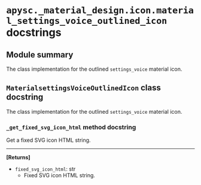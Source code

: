 # `apysc._material_design.icon.material_settings_voice_outlined_icon` docstrings

## Module summary

The class implementation for the outlined `settings_voice` material icon.

## `MaterialsettingsVoiceOutlinedIcon` class docstring

The class implementation for the outlined `settings_voice` material icon.

### `_get_fixed_svg_icon_html` method docstring

Get a fixed SVG icon HTML string.<hr>

**[Returns]**

- `fixed_svg_icon_html`: str
  - Fixed SVG icon HTML string.